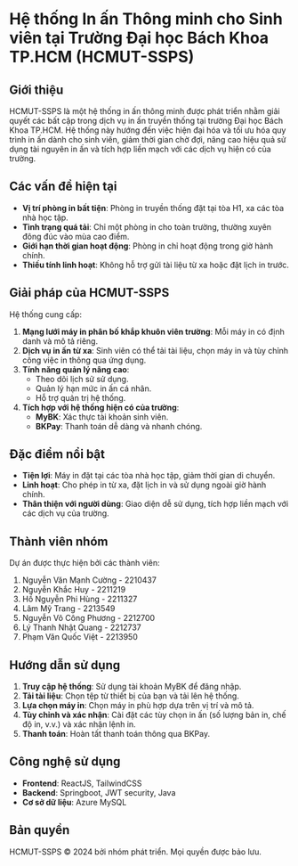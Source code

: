 # Hệ thống In ấn Thông minh cho Sinh viên tại Trường Đại học Bách Khoa TP.HCM (HCMUT-SSPS)

## Giới thiệu
HCMUT-SSPS là một hệ thống in ấn thông minh được phát triển nhằm giải quyết các bất cập trong dịch vụ in ấn truyền thống tại trường Đại học Bách Khoa TP.HCM. Hệ thống này hướng đến việc hiện đại hóa và tối ưu hóa quy trình in ấn dành cho sinh viên, giảm thời gian chờ đợi, nâng cao hiệu quả sử dụng tài nguyên in ấn và tích hợp liền mạch với các dịch vụ hiện có của trường.

## Các vấn đề hiện tại
- **Vị trí phòng in bất tiện**: Phòng in truyền thống đặt tại tòa H1, xa các tòa nhà học tập.
- **Tình trạng quá tải**: Chỉ một phòng in cho toàn trường, thường xuyên đông đúc vào mùa cao điểm.
- **Giới hạn thời gian hoạt động**: Phòng in chỉ hoạt động trong giờ hành chính.
- **Thiếu tính linh hoạt**: Không hỗ trợ gửi tài liệu từ xa hoặc đặt lịch in trước.

## Giải pháp của HCMUT-SSPS
Hệ thống cung cấp:
1. **Mạng lưới máy in phân bố khắp khuôn viên trường**: Mỗi máy in có định danh và mô tả riêng.
2. **Dịch vụ in ấn từ xa**: Sinh viên có thể tải tài liệu, chọn máy in và tùy chỉnh công việc in thông qua ứng dụng.
3. **Tính năng quản lý nâng cao**:
   - Theo dõi lịch sử sử dụng.
   - Quản lý hạn mức in ấn cá nhân.
   - Hỗ trợ quản trị hệ thống.
4. **Tích hợp với hệ thống hiện có của trường**:
   - **MyBK**: Xác thực tài khoản sinh viên.
   - **BKPay**: Thanh toán dễ dàng và nhanh chóng.

## Đặc điểm nổi bật
- **Tiện lợi**: Máy in đặt tại các tòa nhà học tập, giảm thời gian di chuyển.
- **Linh hoạt**: Cho phép in từ xa, đặt lịch in và sử dụng ngoài giờ hành chính.
- **Thân thiện với người dùng**: Giao diện dễ sử dụng, tích hợp liền mạch với các dịch vụ của trường.

## Thành viên nhóm
Dự án được thực hiện bởi các thành viên:
1. Nguyễn Văn Mạnh Cường - 2210437
2. Nguyễn Khắc Huy - 2211219
3. Hồ Nguyễn Phi Hùng - 2211327
4. Lâm Mỹ Trang - 2213549
5. Nguyễn Võ Công Phương - 2212700
6. Lý Thanh Nhật Quang - 2212737
7. Phạm Văn Quốc Việt - 2213950

## Hướng dẫn sử dụng
1. **Truy cập hệ thống**: Sử dụng tài khoản MyBK để đăng nhập.
2. **Tải tài liệu**: Chọn tệp từ thiết bị của bạn và tải lên hệ thống.
3. **Lựa chọn máy in**: Chọn máy in phù hợp dựa trên vị trí và mô tả.
4. **Tùy chỉnh và xác nhận**: Cài đặt các tùy chọn in ấn (số lượng bản in, chế độ in, v.v.) và xác nhận lệnh in.
5. **Thanh toán**: Hoàn tất thanh toán thông qua BKPay.

## Công nghệ sử dụng
- **Frontend**: ReactJS, TailwindCSS
- **Backend**: Springboot, JWT security, Java 
- **Cơ sở dữ liệu**: Azure MySQL 

## Bản quyền
HCMUT-SSPS © 2024 bởi nhóm phát triển. Mọi quyền được bảo lưu.
